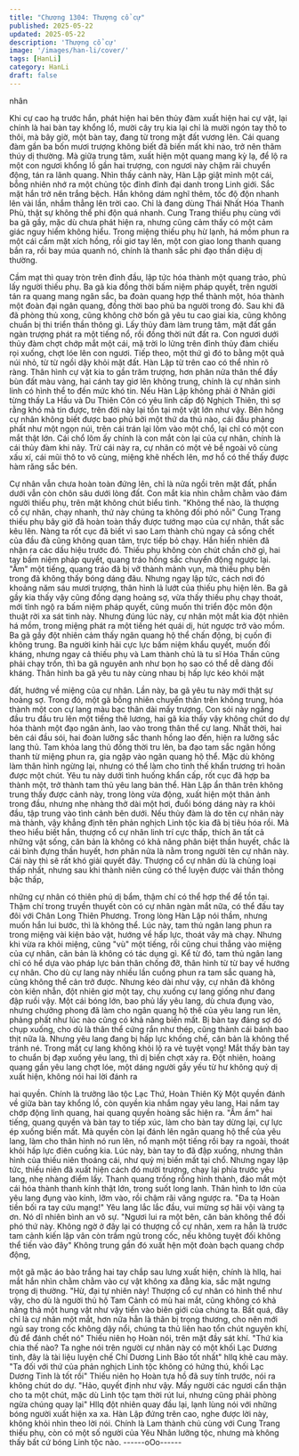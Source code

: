 ```yaml
---
title: "Chương 1304: Thượng cổ cự"
published: 2025-05-22
updated: 2025-05-22
description: 'Thượng cổ cự'
image: '/images/han-li/cover/'
tags: [HanLi]
category: HanLi
draft: false
---
```


nhân

Khi cự cao hạ trước hắn, phát hiện hai bên thủy đàm xuất hiện
hai cự vật, lại chính là hai bàn tay khổng lồ, mười cây trụ kia lại
chỉ là mười ngón tay thô to thôi, mà bây giờ, một bàn tay, đang từ
trong mặt đất vương lên.
Cái quang đàm gần ba bốn mươi trượng không biết đã biến mất
khi nào, trở nên thâm thúy dị thường.
Mà giữa trung tâm, xuất hiện một quang mang kỳ lạ, để lộ ra một
con ngươi khổng lồ gần hai trượng, con ngươi này chậm rãi
chuyển động, tán ra lãnh quang.
Nhìn thấy cảnh này, Hàn Lập giật mình một cái, bỗng nhiên nhớ
ra một chủng tộc đỉnh đỉnh đại danh trong Linh giới.
Sắc mặt hắn trở nên trắng bệch.
Hắn không dám nghĩ thêm, tốc độ độn nhanh lên vài lần, nhắm
thẳng lên trời cao.
Chỉ là đang dùng Thái Nhất Hóa Thanh Phù, thật sự không thể
phi độn quá nhanh.
Cung Trang thiếu phụ cùng với ba gã gầy, mặc dù chưa phát hiện
ra, nhưng cũng cảm thấy có một cảm giác nguy hiểm không hiểu.
Trong miệng thiếu phụ hừ lạnh, há mồm phun ra một cái cẩm mặt
xích hồng, rồi giơ tay lên, một con giao long thanh quang bắn ra,
rồi bay múa quanh nó, chính là thanh sắc phi đạo thần diệu dị
thường.

Cầm mạt thì quay tròn trên đỉnh đầu, lập tức hóa thành một quang
trảo, phủ lấy người thiếu phụ.
Ba gã kia đồng thời bấm niệm pháp quyết, trên người tán ra
quang mang ngân sắc, ba đoàn quang hợp thể thành một, hóa
thành một đoàn đại ngân quang, đồng thời bao phủ ba người
trong đó.
Sau khi đã đã phòng thủ xong, cũng không chờ bốn gã yêu tu cao
giai kia, cũng không chuẩn bị thi triển thần thông gì.
Lấy thủy đàm làm trung tâm, mặt đất gần ngàn trượng phát ra
một tiếng nổ, rồi đồng thời nứt đất ra.
Con ngươi dưới thủy đàm chợt chớp mắt một cái, mặ trời lo lửng
trên đỉnh thủy đàm chiếu rọi xuống, chợt lóe lên con ngươi.
Tiếp theo, một thứ gì đó to bằng một quả núi nhỏ, từ từ ngồi dậy
khỏi mặt đất.
Hàn Lập từ trên cao có thể nhìn rõ ràng.
Thân hình cự vật kia to gần trăm trượng, hơn phân nửa thân thể
đầy bùn đất màu vàng, hai cánh tay giơ lên không trung, chính là
cự nhân sinh linh có hình thể to đến mức khó tin.
Nếu Hàn Lập không phải ở Nhân giới từng thấy La Hầu và Du
Thiên Côn có yêu linh cấp độ Nghịch Thiên, thì sợ rằng khó mà
tin được, trên đời này lại tồn tại một vật lớn như vậy.
Bên hông cự nhân không biết được bao phủ bởi một thứ da thú
nào, cái đầu phảng phất như một ngọn núi, trên cái trán lại lõm
vào một chổ, lại chỉ có một con mắt thật lớn.
Cái chổ lõm ấy chính là con mắt còn lại của cự nhân, chính là cái
thủy đàm khi nãy.
Trừ cái này ra, cự nhân có một vẻ bề ngoài vô cùng xấu xí, cái
mũi thô to vô cùng, miệng khẽ nhếch lên, mơ hồ có thế thấy được
hàm răng sắc bén.

Cự nhân vẫn chưa hoàn toàn đứng lên, chỉ là nửa ngồi trên mặt
đất, phần dưới vẫn còn chôn sâu dưới lòng đất.
Con mắt kia nhìn chằm chằm vào đám người thiếu phụ, trên mặt
không chút biểu tình.
"Không thể nào, là thượng cổ cự nhân, chạy nhanh, thứ này
chúng ta không đối phó nỗi" Cung Trang thiếu phụ bây giờ đã
hoàn toàn thấy được tướng mạo của cự nhân, thất sắc kêu lên.
Nàng ta rốt cục đã biết vì sao Lam thành chủ ngay cả sống chết
của đầu đà cũng không quan tâm, trực tiếp bỏ chạy.
Hắn hiển nhiên đã nhận ra các dấu hiệu trước đó.
Thiếu phụ không còn chút chần chờ gì, hai tay bấm niệm pháp
quyết, quang tráo hồng sắc chuyển động ngược lại.
"Ầm" một tiếng, quang tráo đã bị vỡ thành mảnh vụn, mà thiếu
phụ bên trong đã không thấy bóng dáng đâu.
Nhưng ngay lập tức, cách nơi đó khoảng năm sáu mươi trượng,
thân hình lả lướt của thiếu phụ hiện lên.
Ba gã gầy kia thấy vậy cũng đồng dạng hoảng sợ, vừa thấy thiếu
phụ chạy thoát, mới tỉnh ngộ ra bấm niệm pháp quyết, cũng muốn
thi triển độc môn độn thuật rời xa sát tinh này.
Nhưng đúng lúc này, cự nhân một mắt kia đột nhiên há mồm,
trong miệng phát ra một tiếng hét quái dị, hút ngược trở vào mồm.
Ba gã gầy đột nhiên cảm thấy ngân quang hộ thể chấn động, bị
cuốn đi không trung.
Ba người kinh hãi cực lực bấm niệm khẩu quyết, muốn đối kháng,
nhưng ngay cả thiếu phụ và Lam thành chủ là tu sĩ Hóa Thần
cũng phải chạy trốn, thì ba gã nguyên anh như bọn họ sao có thể
dễ dàng đối kháng.
Thân hình ba gã yêu tu này cùng nhau bị hấp lực kéo khỏi mặt

đất, hướng về miệng của cự nhân.
Lần này, ba gã yêu tu này mới thật sự hoảng sợ.
Trong đó, một gã bỗng nhiên chuyển thân trên không trung, hóa
thành một con cự lang màu bạc thân dài mấy trượng.
Con sói này ngẩng đầu tru đầu tru lên một tiếng thê lương, hai gã
kia thấy vậy không chút do dự hóa thành một đạo ngân ảnh, lao
vào trong thân thể cự lang.
Nhất thời, hai bên cái đầu sói, hai đoàn lưỡng sắc thanh hồng lao
đến, hiện ra lưỡng sắc lang thủ.
Tam khỏa lang thủ đồng thời tru lên, ba đạo tam sắc ngân hồng
thanh từ miệng phun ra, gia ngập vào ngân quang hộ thể.
Mặc dù không làm thân hình ngừng lại, nhưng có thể làm cho tình
thế khẩn trương trì hoãn được một chút.
Yêu tu này dưới tình huống khẩn cấp, rốt cục đã hợp ba thành
một, trở thành tam thủ yêu lang bản thể.
Hàn Lập ẩn thân trên không trung thấy được cảnh này, trong lòng
vừa động, xuất hiện một thân ảnh trong đầu, nhưng nhẹ nhàng
thở dài một hơi, đuổi bóng dáng này ra khỏi đầu, tập trung vào
tình cảnh bên dưới.
Nếu thủy đàm là do tên cự nhân này mà thành, vậy khẳng định
tên phản nghịch Linh tộc kia đã bị tiêu hóa rồi.
Mà theo hiểu biết hắn, thượng cổ cự nhân linh trí cực thấp, thích
ăn tất cả những vật sống, căn bản là không có khả năng phân biệt
thần huyết, chắc là cái bình đựng thần huyết, hơn phân nửa là
nằm trong người tên cự nhân này.
Cái này thì sẽ rất khó giải quyết đây.
Thượng cổ cự nhân dù là chủng loại thấp nhất, nhưng sau khi
thành niên cũng có thể luyện được vài thần thông bậc thấp,

những cự nhân có thiên phú dị bẩm, thậm chí có thể hợp thể để
tồn tại.
Thậm chí trong truyền thuyết còn có cự nhân ngàn mắt nữa, có
thể đấu tay đôi với Chân Long Thiên Phương.
Trong lòng Hàn Lập nói thầm, nhưng muốn hắn lui bước, thì là
không thể.
Lúc này, tam thủ ngân lang phun ra trong miệng vài kiện bảo vật,
hướng về hấp lực, thoát vây mà chạy.
Nhưng khi vừa ra khỏi miệng, cũng "vù" một tiếng, rồi cũng chui
thẳng vào miệng của cự nhân, căn bản là không có tác dụng gì.
Kể từ đó, tam thủ ngân lang chỉ có hể dựa vào pháp lực bản thân
chống đỡ, thân hình từ từ bay về hướng cự nhân.
Cho dù cự lang này nhiều lần cuồng phun ra tam sắc quang hà,
cũng không thể cản trở được.
Nhưng kéo dài như vậy, cự nhân đã không còn kiên nhẫn, đột
nhiên giơ một tay, chụ xuống cự lang giống như đang đập ruồi
vậy.
Một cái bóng lớn, bao phủ lấy yêu lang, dù chưa đụng vào, nhưng
chưởng phong đã làm cho ngân quang hộ thế của yêu lang run
lên, phảng phất như lúc nào cũng có khả năng biến mất.
Bị bàn tay đáng sợ đó chụp xuống, cho dù là thân thể cứng rắn
như thép, cũng thành cái bánh bao thịt nữa là.
Nhưng yêu lang đang bị hấp lực khống chế, căn bản là không thể
tránh né.
Trong mắt cự lang không khỏi lộ ra vẻ tuyệt vọng! Mắt thấy bàn
tay to chuẩn bị đạp xuống yêu lang, thì dị biến chợt xảy ra.
Đột nhiên, hoàng quang gần yêu lang chợt lóe, một dáng người
gầy yếu từ hư không quỷ dị xuất hiện, không nói hai lời đánh ra

hai quyền.
Chính là trưởng lão tộc Lạc Thứ, Hoàn Thiên Kỳ
Một quyền đánh về giữa bàn tay khổng lồ, còn quyền kia nhắm
ngay yêu lang.
Hai nắm tay chớp động linh quang, hai quang quyền hoàng sắc
hiện ra.
"Ầm ầm" hai tiếng, quang quyền và bàn tay to tiếp xúc, làm cho
bàn tay dừng lại, cự lực ép xuống biến mất.
Mà quyền còn lại đánh lên ngân quang hộ thể của yêu lang, làm
cho thân hình nó run lên, nổ mạnh một tiếng rồi bay ra ngoài,
thoát khỏi hấp lực điên cuồng kia.
Lúc này, bàn tay to đã đập xuống, nhưng thân hình của thiếu niên
thoáng cái, như quỷ mị biến mất tại chổ.
Nhưng ngay lập tức, thiếu niên đã xuất hiện cách đó mười
trượng, chạy lại phía trước yêu lang, nhẹ nhàng điểm lấy.
Thanh quang trống rỗng hình thành, đảo mắt một cái hóa thành
thanh kính thật lớn, trong suốt long lanh.
Thân hình to lớn của yêu lang đụng vào kính, lỡm vào, rồi chậm
rãi văng ngược ra.
"Đa tạ Hoàn tiền bối ra tay cứu mạng!" Yêu lang lắc lắc đầu, vui
mừng sợ hãi vội vàng tạ ơn.
Nó dĩ nhiên bình an vô sự.
"Ngươi lui ra một bên, căn bản không thể đối phó thứ này. Không
ngờ ở đây lại có thượng cổ cự nhân, xem ra hẳn là trước tam
cảnh kiến lập vân còn trầm ngủ trong cốc, nếu không tuyệt đối
không thể tiến vào đây"
Không trung gần đó xuất hện một đoàn bạch quang chớp động,

một gã mặc áo bào trắng hai tay chắp sau lưng xuất hiện, chính là
hllq, hai mắt hắn nhìn chằm chằm vào cự vật không xa đằng kia,
sắc mặt ngưng trọng dị thường.
"Hừ, đại tự nhiên này! Thượng cổ cự nhân có hình thể như vậy,
cho dù là người thủ hộ Tam Cảnh có mù hai mắt, cũng không có
khả năng thả một hung vật như vậy tiến vào biên giới của chúng
ta. Bất quá, đây chỉ là cự nhân một mắt, hơn nữa hẳn là thân bị
trọng thương, cho nên mới ngủ say trong cốc không dậy nổi,
chúng ta thủ liên hao tổn chút nguyên khí, đủ để đánh chết nó"
Thiếu niên họ Hoàn nói, trên mặt đầy sát khí.
"Thứ kia chia thế nào? Ta nghe nói trên người cự nhân này có
một khối Lạc Dương tinh, đây là tài liệu luyện chế Chí Dương Linh
Bảo tốt nhất" hllq khẽ cau mày.
"Ta đối với thứ của phản nghịch Linh tộc không có hứng thú, khối
Lạc Dương Tinh là tốt rồi" Thiếu niên họ Hoàn tựa hồ đã suy tính
trước, nói ra không chút do dự.
"Hảo, quyết định như vậy. Mấy người các ngươi cẩn thận cho ta
một chút, mặc dù Linh tộc tạm thời rút lui, nhưng cũng phải phòng
ngừa chúng quay lại" Hllq đột nhiên quay đầu lại, lạnh lùng nói với
những bóng người xuất hiện xa xa.
Hàn Lập đứng trên cao, nghe được lời này, không khỏi nhìn theo
lời nói.
Chính là Lam thành chủ cùng với Cung Trang thiếu phụ, còn có
một số người của Yêu Nhân lưỡng tộc, nhưng mà không thấy bất
cứ bóng Linh tộc nào.
------oOo------
